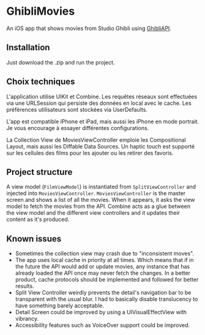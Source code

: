 #  GhibliMovies

An iOS app that shows movies from Studio Ghibli using [GhibliAPI](https://ghibliapi.herokuapp.com/).

## Installation

Just download the .zip and run the project.

## Choix techniques

L'application utilise UIKit et Combine. Les requêtes réseaux sont effectuées via une URLSession qui persiste des données en local avec le cache. Les préférences utilisateurs sont stockées via UserDefaults.

L'app est compatible iPhone et iPad, mais aussi les iPhone en mode portrait. Je vous encourage à essayer différentes configurations.

La Collection View de MoviesViewController emploie les Compositional Layout, mais aussi les Diffable Data Sources. Un haptic touch est supporté sur les cellules des films pour les ajouter ou les retirer des favoris.

## Project structure

A view model (`FilmViewModel`) is instantiated from `SplitViewController` and injected into `MoviesViewController`. `MoviesViewController` is the master screen and shows a list of all the movies. When it appears, it asks the view model to fetch the movies from the API. Combine acts as a glue between the view model and the different view controllers and it updates their content as it's produced.



## Known issues

* Sometimes the collection view may crash due to "inconsistent moves".
* The app uses local cache in priority at all times. Which means that if in the future the API would add or update movies, any instance that has already loaded the API once may never fetch the changes. In a better product, cache protocols should be implemented and followed for better results.
* Split View Controller weirdly prevents the detail's navigation bar to be transparent with the usual blur. I had to basically disable translucency to have something barely acceptable.
* Detail Screen could be improved by using a UIVisualEffectView with vibrancy.
* Accessibility  features such as VoiceOver support could be improved.

